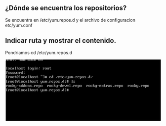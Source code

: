 ## ¿Dónde se encuentra los repositorios?
Se encuentra en /etc/yum.repos.d y el archivo de configuracion etc/yum.conf 

## Indicar ruta y mostrar el contenido.
Pondriamos cd /etc/yum.repos.d 

![image](/modulo2/1.png)




